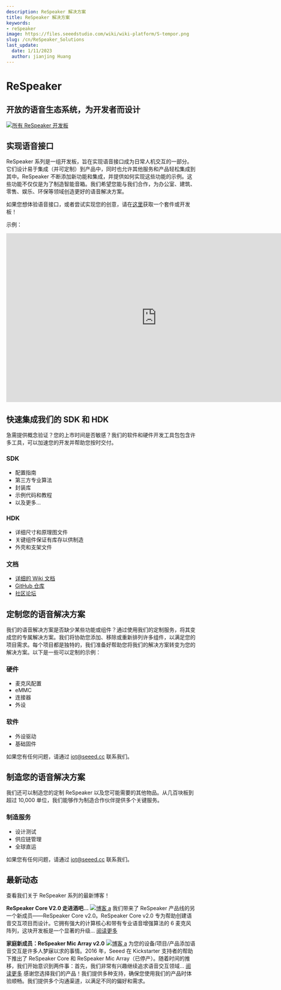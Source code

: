 ```yaml
---
description: ReSpeaker 解决方案
title: ReSpeaker 解决方案
keywords:
- reSpeaker
image: https://files.seeedstudio.com/wiki/wiki-platform/S-tempor.png
slug: /cn/ReSpeaker_Solutions
last_update:
  date: 1/11/2023
  author: jianjing Huang
---
```


# **ReSpeaker**

## 开放的语音生态系统，为开发者而设计

[![所有 ReSpeaker 开发板](https://files.seeedstudio.com/wiki/ReSpeakerSolutions/img/FullReSpeakerLine.png)](https://www.seeedstudio.com/series/Respeaker-10.html)

## **实现语音接口**

ReSpeaker 系列是一组开发板，旨在实现语音接口成为日常人机交互的一部分。它们设计易于集成（并可定制）到产品中，同时也允许其他服务和产品轻松集成到其中。ReSpeaker 不断添加新功能和集成，并提供如何实现这些功能的示例。这些功能不仅仅是为了制造智能音箱。我们希望您能与我们合作，为办公室、建筑、零售、娱乐、环保等领域创造更好的语音解决方案。

如果您想体验语音接口，或者尝试实现您的创意，请在[这里](https://www.seeedstudio.com/series/Respeaker-10.html)获取一个套件或开发板！

示例：
<iframe width="800" height="450" src="https://www.youtube.com/embed/tdIsCRXKoVI" frameborder="0" allow="autoplay; encrypted-media" allowfullscreen></iframe>

## **快速集成我们的 SDK 和 HDK**

急需提供概念验证？您的上市时间是否敏感？我们的软件和硬件开发工具包包含许多工具，可以加速您的开发并帮助您按时交付。

### **SDK**

- 配置指南
- 第三方专业算法
- 封装库
- 示例代码和教程
- 以及更多...

### **HDK**

- 详细尺寸和原理图文件
- 关键组件保证有库存以供制造
- 外壳和支架文件

### **文档**

- [详细的 Wiki 文档](https://wiki.seeedstudio.com/cn/ReSpeaker/)
- [GitHub 仓库](https://github.com/respeaker)
- [社区论坛](https://forum.seeedstudio.com/)

## **定制您的语音解决方案**

我们的语音解决方案是否缺少某些功能或组件？通过使用我们的定制服务，将其变成您的专属解决方案。我们将协助您添加、移除或重新排列许多组件，以满足您的项目需求。每个项目都是独特的，我们准备好帮助您将我们的解决方案转变为您的解决方案。以下是一些可以定制的示例：

### **硬件**

- 麦克风配置
- eMMC
- 连接器
- 外设

### **软件**

- 外设驱动
- 基础固件

如果您有任何问题，请通过 iot@seeed.cc 联系我们。

## **制造您的语音解决方案**

我们还可以制造您的定制 ReSpeaker 以及您可能需要的其他物品。从几百块板到超过 10,000 单位，我们能够作为制造合作伙伴提供多个关键服务。

### **制造服务**

- 设计测试
- 供应链管理
- 全球直运

如果您有任何问题，请通过 iot@seeed.cc 联系我们。

## **最新动态**

查看我们关于 ReSpeaker 系列的最新博客！

**ReSpeaker Core V2.0 走进酒吧...**
[![博客 a](https://www.seeedstudio.com/blog/wp-content/uploads/2018/06/Banner-1030x466.jpg)](https://www.seeedstudio.com/blog/2018/06/22/a-respeaker-core-v2-0-walks-into-a-bar/)
我们带来了 ReSpeaker 产品线的另一个新成员——ReSpeaker Core v2.0。ReSpeaker Core v2.0 专为帮助创建语音交互项目而设计。它拥有强大的计算核心和带有专业语音增强算法的 6 麦克风阵列，这块开发板是一个显著的升级... [阅读更多](https://www.seeedstudio.com/blog/2018/06/22/a-respeaker-core-v2-0-walks-into-a-bar/)

**家庭新成员：ReSpeaker Mic Array v2.0**
[![博客 a](https://www.seeedstudio.com/blog/wp-content/uploads/2018/05/playback.jpg)](https://www.seeedstudio.com/blog/2018/05/22/adding-to-the-family-respeaker-mic-array-v2-0/)
为您的设备/项目/产品添加语音交互是许多人梦寐以求的事情。2016 年，Seeed 在 Kickstarter 支持者的帮助下推出了 ReSpeaker Core 和 ReSpeaker Mic Array（已停产）。随着时间的推移，我们开始意识到两件事：首先，我们非常有兴趣继续追求语音交互领域... [阅读更多](https://www.seeedstudio.com/blog/2018/05/22/adding-to-the-family-respeaker-mic-array-v2-0/)
感谢您选择我们的产品！我们提供多种支持，确保您使用我们的产品时体验顺畅。我们提供多个沟通渠道，以满足不同的偏好和需求。

<div class="button_tech_support_container">
<a href="https://forum.seeedstudio.com/" class="button_forum"></a> 
<a href="https://www.seeedstudio.com/contacts" class="button_email"></a>
</div>

<div class="button_tech_support_container">
<a href="https://discord.gg/eWkprNDMU7" class="button_discord"></a> 
<a href="https://github.com/Seeed-Studio/wiki-documents/discussions/69" class="button_discussion"></a>
</div>